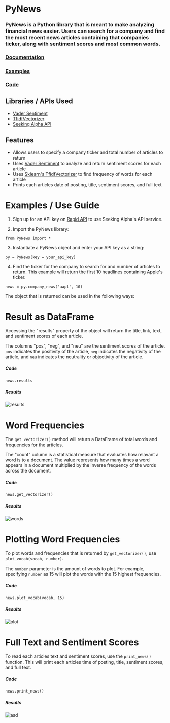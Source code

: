 # PyNews

### PyNews is a Python library that is meant to make analyzing financial news easier. Users can search for a company and find the most recent news articles containing that companies ticker, along with sentiment scores and most common words. 

### [Documentation](https://github.com/carrnick/PyNews/blob/main/Documentation.md)

### [Examples](https://github.com/carrnick/PyNews/blob/main/examples.ipynb)

### [Code](https://github.com/carrnick/PyNews/blob/main/PyNews.py)

## Libraries / APIs Used
- [Vader Sentiment](https://pypi.org/project/vaderSentiment/)
- [TfidfVectorizer](https://scikit-learn.org/stable/modules/generated/sklearn.feature_extraction.text.TfidfVectorizer.html)
- [Seeking Alpha API](https://rapidapi.com/apidojo/api/seeking-alpha)

## Features
- Allows users to specify a company ticker and total number of articles to return
- Uses [Vader Sentiment](https://pypi.org/project/vaderSentiment/) to analyze and return sentiment scores for each article
- Uses [Sklearn's TfidfVectorizer](https://scikit-learn.org/stable/modules/generated/sklearn.feature_extraction.text.TfidfVectorizer.html) to find frequency of words for each article
- Prints each articles date of posting, title, sentiment scores, and full text

# Examples / Use Guide

1)  Sign up for an API key on [Rapid API](https://rapidapi.com/apidojo/api/seeking-alpha) to use Seeking Alpha's API service.

2) Import the PyNews library:

`from PyNews import *`


3) Instantiate a PyNews object and enter your API key as a string:

`py = PyNews(key = your_api_key)`

4) Find the ticker for the company to search for and number of articles to return. This example will return the first 10 headlines containing Apple's 
ticker.

`news = py.company_news('aapl', 10)`

The object that is returned can be used in the following ways:

# Result as DataFrame
Accessing the "results" property of the object will return the title, link, text, and sentiment scores of each article.

The columns "pos", "neg", and "neu" are the sentiment scores of the article. `pos` indicates the positivity of the article, `neg` indicates the negativity of the article, and `neu` indicates the neutrality or objectivity of the article.

##### *Code*

`news.results`

##### *Results*

![results](https://user-images.githubusercontent.com/70597605/105081417-29d33580-5a60-11eb-8d6b-0ddb0fd77a70.PNG)

# Word Frequencies

The `get_vectorizer()` method will return a DataFrame of total words and frequencies for the articles.

The "count" column is a statistical measure that evaluates how relavant a word is to a document. The value represents how many times a word appears in a document multiplied by the inverse frequency of the words across the document.

##### *Code*

`news.get_vectorizer()`

##### *Results*

![words](https://user-images.githubusercontent.com/70597605/105081803-ae25b880-5a60-11eb-8a32-2f43b39ade5d.PNG)

# Plotting Word Frequencies

To plot words and frequencies that is returned by `get_vectorizer()`, use `plot_vocab(vocab, number)`.

The `number` parameter is the amount of words to plot. For example, specifying `number` as 15 will plot the words with the 15 highest frequencies.


##### *Code*

`news.plot_vocab(vocab, 15)`

##### *Results*

![plot](https://user-images.githubusercontent.com/70597605/105082069-0bba0500-5a61-11eb-9ccb-d80b37d5ce28.PNG)


# Full Text and Sentiment Scores

To read each articles text and sentiment scores, use the `print_news()` function. This will print each articles time of posting, title, sentiment scores, and full text.

##### *Code*

`news.print_news()`

##### *Results*

![asd](https://user-images.githubusercontent.com/70597605/105082324-62274380-5a61-11eb-8b56-bab7705b706f.PNG)




